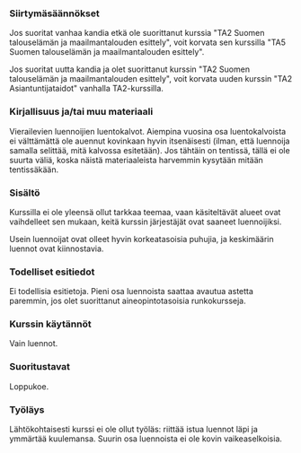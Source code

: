 ### Siirtymäsäännökset

Jos suoritat vanhaa kandia etkä ole suorittanut kurssia "TA2 Suomen talouselämän ja maailmantalouden esittely", voit korvata sen kurssilla "TA5 Suomen talouselämän ja maailmantalouden esittely".

Jos suoritat uutta kandia ja olet suorittanut kurssin "TA2 Suomen talouselämän ja maailmantalouden esittely", voit korvata uuden kurssin "TA2 Asiantuntijataidot" vanhalla TA2-kurssilla.

### Kirjallisuus ja/tai muu materiaali

Vierailevien luennoijien luentokalvot. Aiempina vuosina osa luentokalvoista ei välttämättä ole auennut kovinkaan hyvin itsenäisesti (ilman, että luennoija samalla selittää, mitä kalvossa esitetään). Jos tähtäin on tentissä, tällä ei ole suurta väliä, koska näistä materiaaleista harvemmin kysytään mitään tentissäkään.

### Sisältö

Kurssilla ei ole yleensä ollut tarkkaa teemaa, vaan käsiteltävät alueet ovat vaihdelleet sen mukaan, keitä kurssin järjestäjät ovat saaneet luennoijiksi. 

Usein luennoijat ovat olleet hyvin korkeatasoisia puhujia, ja keskimäärin luennot ovat kiinnostavia.

### Todelliset esitiedot

Ei todellisia esitietoja. Pieni osa luennoista saattaa avautua astetta paremmin, jos olet suorittanut aineopintotasoisia runkokursseja.

### Kurssin käytännöt

Vain luennot.

### Suoritustavat

Loppukoe.

### Työläys

Lähtökohtaisesti kurssi ei ole ollut työläs: riittää istua luennot läpi ja ymmärtää kuulemansa. Suurin osa luennoista ei ole kovin vaikeaselkoisia.